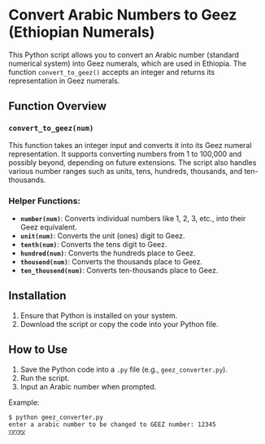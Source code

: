 # Convert Arabic Numbers to Geez (Ethiopian Numerals)

This Python script allows you to convert an Arabic number (standard numerical system) into Geez numerals, which are used in Ethiopia. The function `convert_to_geez()` accepts an integer and returns its representation in Geez numerals.

## Function Overview

### `convert_to_geez(num)`
This function takes an integer input and converts it into its Geez numeral representation. It supports converting numbers from 1 to 100,000 and possibly beyond, depending on future extensions. The script also handles various number ranges such as units, tens, hundreds, thousands, and ten-thousands.

### Helper Functions:
- **`number(num)`**: Converts individual numbers like 1, 2, 3, etc., into their Geez equivalent.
- **`unit(num)`**: Converts the unit (ones) digit to Geez.
- **`tenth(num)`**: Converts the tens digit to Geez.
- **`hundred(num)`**: Converts the hundreds place to Geez.
- **`thousend(num)`**: Converts the thousands place to Geez.
- **`ten_thousend(num)`**: Converts ten-thousands place to Geez.

## Installation

1. Ensure that Python is installed on your system.
2. Download the script or copy the code into your Python file.

## How to Use

1. Save the Python code into a `.py` file (e.g., `geez_converter.py`).
2. Run the script.
3. Input an Arabic number when prompted.

Example:
```bash
$ python geez_converter.py
enter a arabic number to be changed to GEEZ number: 12345
፲፻፲፪፩
